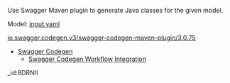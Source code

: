 Use Swagger Maven plugin to generate Java classes for the given model.

Model: [input.yaml](input.yaml)

[io.swagger.codegen.v3/swagger-codegen-maven-plugin/3.0.75](https://mvnrepository.com/artifact/io.swagger.codegen.v3/swagger-codegen-maven-plugin/3.0.75)

- [Swagger Codegen](https://swagger.io/docs/open-source-tools/swagger-codegen/codegen-v3/about/)  
  - [Swagger Codegen Workflow Integration](https://swagger.io/docs/open-source-tools/swagger-codegen/codegen-v3/workflow-integration/)
  
_id:8DRNII